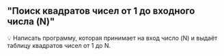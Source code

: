 ## "Поиск квадратов чисел от 1 до входного числа (N)"

💡 Написать программу, которая принимает на вход число (N) и выдаёт таблицу квадратов чисел от 1 до N.